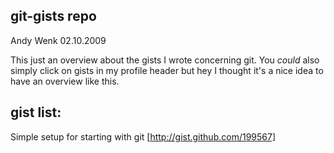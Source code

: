 git-gists repo
--------------
Andy Wenk 02.10.2009

This just an overview about the gists I wrote concerning git.
You *could* also simply click on gists in my profile header
but hey I thought it's a nice idea to have an overview like this.

gist list:
---------

Simple setup for starting with git [http://gist.github.com/199567] 
